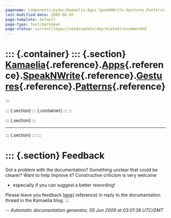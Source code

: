 ```yaml
---
pagename: Components/pydoc/Kamaelia.Apps.SpeakNWrite.Gestures.Patterns
last-modified-date: 2009-06-05
page-template: default
page-type: text/markdown
page-status: current|legacy|needsupdate|deprecated|recommended
---
```

::: {.container}
::: {.section}
[Kamaelia](/Components/pydoc/Kamaelia.html){.reference}.[Apps](/Components/pydoc/Kamaelia.Apps.html){.reference}.[SpeakNWrite](/Components/pydoc/Kamaelia.Apps.SpeakNWrite.html){.reference}.[Gestures](/Components/pydoc/Kamaelia.Apps.SpeakNWrite.Gestures.html){.reference}.[Patterns](/Components/pydoc/Kamaelia.Apps.SpeakNWrite.Gestures.Patterns.html){.reference}
=========================================================================================================================================================================================================================================================================================================================================================================
:::

::: {.section}
::: {.container}
:::
:::

::: {.section}
:::

------------------------------------------------------------------------

::: {.section}
:::
:::

::: {.section}
Feedback
========

Got a problem with the documentation? Something unclear that could be
clearer? Want to help improve it? Constructive criticism is very welcome
- especially if you can suggest a better rewording!

Please leave you feedback
[here](../../../cgi-bin/blog/blog.cgi?rm=viewpost&nodeid=1142023701){.reference}
in reply to the documentation thread in the Kamaelia blog.
:::

*\-- Automatic documentation generator, 05 Jun 2009 at 03:01:38 UTC/GMT*
